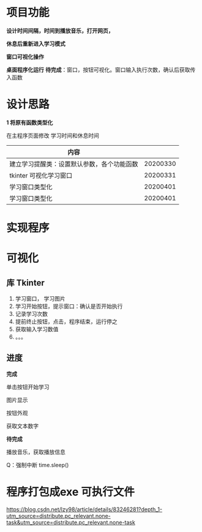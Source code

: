 # 项目功能



**设计时间间隔，时间到播放音乐，打开网页，**

**休息后重新进入学习模式**

**窗口可视化操作**

**桌面程序化运行**
**待完成**：窗口，按钮可视化。窗口输入执行次数，确认后获取传入函数


# 设计思路

**1 将原有函数类型化**

在主程序页面修改 学习时间和休息时间

| 内容                                       |      |
| ------------------------------------------ | ---- |
| 建立学习提醒类：设置默认参数，各个功能函数 |  20200330    |
| tkinter 可视化学习窗口                     |    20200331  |
|  学习窗口类型化               |    20200401  |
|  学习窗口类型化               |    20200401  |


# 实现程序

# 可视化
## 库 Tkinter

1. 学习窗口， 学习图片
2. 学习开始按钮，提示窗口：确认是否开始执行
3. 记录学习次数
4. 提前终止按钮，点击，程序结束，运行停之
5. 获取输入学习数值
6. 。。。

## 进度

**完成**

单击按钮开始学习

图片显示  

按钮外观	

获取文本数字

**待完成**

播放音乐，获取播放信息





Q：强制中断 time.sleep()

# 程序打包成exe 可执行文件

https://blog.csdn.net/lzy98/article/details/83246281?depth_1-utm_source=distribute.pc_relevant.none-task&utm_source=distribute.pc_relevant.none-task